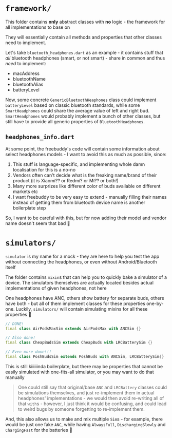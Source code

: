 # `framework/`

This folder contains **only** abstract classes with **no** logic - the framework for all implementations to base on

They will essentially contain all methods and properties that other classes need to implement.

Let's take `bluetooth_headphones.dart` as an example - it contains stuff that *all* bluetooth headphones (smart, or not smart) - share in common and thus *need* to implement:
- macAddress
- bluetoothName
- bluetoothAlias
- batteryLevel

Now, some concrete `GenericBluetoothHeaphones` class could implement `batteryLevel` based on classic bluetooth standards, while some `SmartHeadphones` could share the average value of left and right bud. `SmartHeadphones` would probably implement a bunch of other classes, but still have to provide all generic properties of `BluetoothHeadphones`.

## `headphones_info.dart`

At some point, the freebuddy's code will contain some information about select headphones models - I want to avoid this as much as possible, since:
1. This stuff is language-specific, and implementing whole damn localisation for this is a no-no
2. Vendors often can't decide what is the freaking name/brand of their product (it is Xiaomi?? or Redmi? or Mi?? or both!)
3. Many more surprizes like different color of buds available on different markets etc
4. I want freebuddy to be very easy to extend - manually filling their names instead of getting them from bluetooth device name is another boilerplate step

So, I want to be careful with this, but for now adding their model and vendor name doesn't seem that bad 👀

# `simulators/`

`simulator` is my name for a mock - they are here to help you test the app without connecting the headphones, or even without Android/Bluetooth itself 

The folder contains `mixin`s that can help you to quickly bake a simulator of a device. The simulators themselves are actually located besides actual implementations of given headphones, not here

One headphones have ANC, others show battery for separate buds, others have both - but all of them implement classes for these properties one-by-one. Luckily, `simulators/` will contain simulating mixins for all these properties 🎉

```dart
// DONE!
final class AirPodsMaxSim extends AirPodsMax with ANCSim {}

// Also done!
final class CheapBudsSim extends CheapBuds with LRCBatterySim {}

// Even more done!!!
final class PoshBudsSim extends PoshBuds with ANCSim, LRCBatterySim{}
```

This is still kiiiiiinda boilerplate, but there may be properties that cannot be easily simulated with one-fits-all simulator, or you may want to do that manually

> One could still say that original/base `ANC` and `LRCBattery` classes could be simulations themselves, and just re-implement them in actual headphones' implementations - we would then avoid re-writing all of that `with`s - however, I just think it would be confusing, and could lead to weird bugs by someone forgetting to re-implement them.

And, this also allows us to make and mix multiple `Sim`s - for example, there would be just one fake `ANC`, while having `AlwaysFull`, `DischargingSlowly` and `ChargingFast` for the batteries 👀